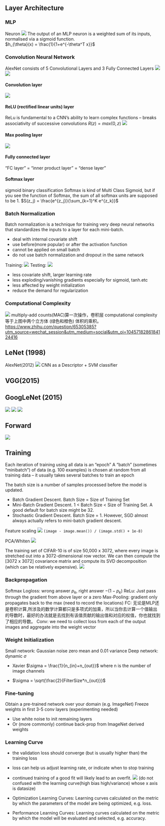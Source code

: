 ## Layer Architecture
### MLP
Neuron
![](\images\neuron.png)
The output of an MLP neuron is a weighted sum of its inputs, normalised via a sigmoid function.  
$h_{\theta}(x) = \frac{1}{1+e^{-\theta^T x}}$
### Convolution Neural Network
AlexNet consists of 5 Convolutional Layers and 3 Fully Connected Layers
![](\images\alexnet3.png)
![](\images\alexnet1.png)
#### Convolution layer
![](\images\convnet.png)
#### ReLU (rectified linear units) layer
ReLu is fundamental to a CNN’s ability to learn complex functions – breaks associativity of successive convolutions
$R(z) = max(0,z)$
![](\images\relu.png)
#### Max pooling layer
![](\images\pooling.png)
#### Fully connected layer 
“FC layer” = “inner product layer” = “dense layer”

#### Softmax layer
sigmoid binary classification
Softmax is kind of Multi Class Sigmoid, but if you see the function of Softmax, the sum of all softmax units are supposed to be 1.
$S(z_j) = \frac{e^{z_j}}{\sum_{k=1}^K e^{z_k}}$

### Batch Normalization
Batch normalization is a technique for training very deep neural networks that standardizes the inputs to a layer for each mini-batch. 

* deal with internal covariate shift
* use before(more popular) or after the activation function
* cannot be applied on small batch
* do not use batch normalization and dropout in the same network

Training:
![](\images\batch.png)
Testing:
![](\images\batch1.png)

* less covariate shift, larger learning rate
* less exploding/vanishing gradients especially for sigmoid, tanh.etc
* less affected by weight initialization
* reduce the demand for regularization

### Computational Complexity
![](\images\complexity.jpg)
multiply-add counts(MAC)算一次操作，卷积层 computational complexity 等于上图中两个立方体 (绿色和橙色) 体积的乘积。
https://www.zhihu.com/question/65305385?utm_source=wechat_session&utm_medium=social&utm_oi=1045718286184124416

## LeNet (1998)
AlexNet(2012)
![](\images\alexnet.png)
CNN as a Descriptor + SVM classifier
## VGG(2015)
## GoogLeNet (2015)
![](\images\inception.png)
![](\images\inception1.png)
![](\images\googlenet.png)
## Forward
![](\images\cnn_conv.png)



## Training
Each iteration of training using all data is an “epoch”
A “batch” (sometimes “minibatch”) of data (e.g. 100 examples) is chosen at random from all training data – it usually takes several batches to train an epoch

The batch size is a number of samples processed before the model is updated.
* Batch Gradient Descent. Batch Size = Size of Training Set
* Mini-Batch Gradient Descent. 1 < Batch Size < Size of Training Set. A good default for batch size might be 32.
* Stochastic Gradient Descent. Batch Size = 1. However, SGD almost always actually refers to mini-batch gradient descent.

Feature scaling
![](\images\featurescaling.png)
```(image - image.mean()) / (image.std() + 1e-8)```

PCA/Whiten
![](\images\whiten.png)

The training set of CIFAR-10 is of size 50,000 x 3072, where every image is stretched out into a 3072-dimensional row vector. We can then compute the [3072 x 3072] covariance matrix and compute its SVD decomposition (which can be relatively expensive). 
![](\images\whiten1.png)


### Backpropagation
Softmax Logloss: wrong answer $p_k$, right answer $-(1-p_k)$ 
ReLu: Just pass through the gradient from above layer or a zero
Max-Pooling: gradient only propagates back to the max (need to record the locations) 
FC: 无论是MLP还是卷积计算,所涉及的数学计算都只是多项式的加乘，所以当你去计算一个值输出的导数时，最好的办法就是去找到有该值贡献的输出值和对应的权值，你也就找到了相应的导数。
Conv: we need to collect loss from each of the output images and aggregate into the weight vector

### Weight Initialization
Small network: Gaussian noise zero mean and 0.01 variance
Deep network: dynamic $\sigma$
* Xavier $\sigma = \frac{1}{n_{in}+n_{out}}$ where n is the number of image channels 

* $\sigma = \sqrt{\frac{2}{FilterSize*n_{out}}}$

### Fine-tuning
Obtain a pre-trained network over your domain (e.g. ImageNet)
Freeze weights in first 3-5 conv layers (experimenting needed)
* Use white noise to init remaining layers
* Or (more commonly) continue back-prop from ImageNet derived weights

### Learning Curve
* the validation loss should converge (but is usually higher than) the training loss
* loss can help us adjust learning rate, or indicate when to stop training
* continued training of a good fit will likely lead to an overfit.
![](\images\underoverfitting.png)
(do not confused with the learning curve(high bias high/variance) whose x axis is datasize)

* Optimization Learning Curves: Learning curves calculated on the metric by which the parameters of the model are being optimized, e.g. loss.
* Performance Learning Curves: Learning curves calculated on the metric by which the model will be evaluated and selected, e.g. accuracy.